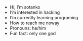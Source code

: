 - Hi, I’m sotanko
- I’m interested in hacking
- I’m currently learning programing
- How to reach me noway
- Pronouns: he/him
- Fun fact: only one god

<!---
sotanko/sotanko is a ✨ special ✨ repository because its `README.md` (this file) appears on your GitHub profile.
You can click the Preview link to take a look at your changes.
--->

